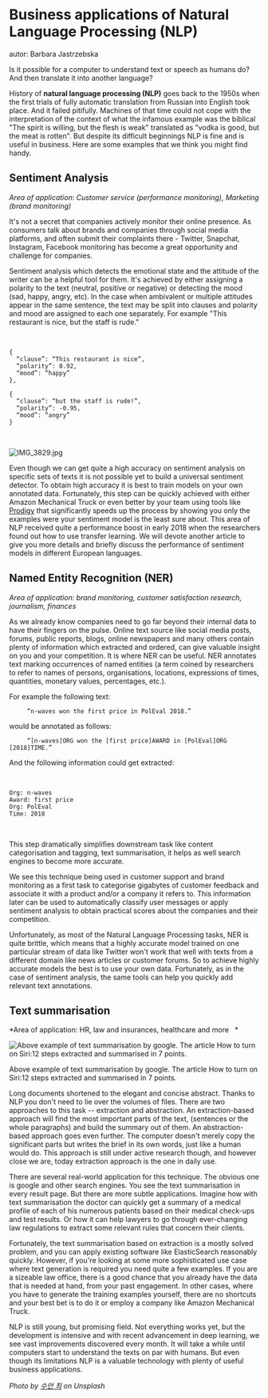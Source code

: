 Business applications of Natural Language Processing (NLP)
===================================================================================================================================

autor: Barbara Jastrzebska

Is it possible for a computer to understand text or speech as humans do?
And then translate it into another language?

History of **natural language processing (NLP)** goes back to the 1950s
when the first trials of fully automatic translation from Russian into
English took place. And it failed pitifully. Machines of that time could
not cope with the interpretation of the context of what the infamous
example was the biblical \"The spirit is willing, but the flesh is weak"
translated as "vodka is good, but the meat is rotten". But despite its
difficult beginnings NLP is fine and is useful in business. Here are
some examples that we think you might find handy.

Sentiment Analysis 
------------------

*Area of application*: *Customer service (performance monitoring),
Marketing (brand monitoring)*

It's not a secret that companies actively monitor their online presence.
As consumers talk about brands and companies through social media
platforms, and often submit their complaints there - Twitter, Snapchat,
Instagram, Facebook monitoring has become a great opportunity and
challenge for companies.

Sentiment analysis which detects the emotional state and the attitude of
the writer can be a helpful tool for them. It's achieved by either
assigning a polarity to the text (neutral, positive or negative) or
detecting the mood (sad, happy, angry, etc). In the case when ambivalent
or multiple attitudes appear in the same sentence, the text may be split
into clauses and polarity and mood are assigned to each one separately.
For example "This restaurant is nice, but the staff is rude."

 

    {
      “clause”: “This restaurant is nice”,      
      “polarity”: 0.92,       
      “mood”: “happy”
    }, 

    {
      “clause”: “but the staff is rude!”,      
      “polarity”: -0.95,      
      “mood”: “angry”
    }

 

![IMG_3829.jpg](https://images.squarespace-cdn.com/content/v1/5b4dba1c372b9677b7cf4abd/1538217802851-T1C9JKBT904DBS8AI8PP/ke17ZwdGBToddI8pDm48kKmw982fUOZVIQXHUCR1F55Zw-zPPgdn4jUwVcJE1ZvWQUxwkmyExglNqGp0IvTJZUJFbgE-7XRK3dMEBRBhUpw5XnxLBmEFHJGf_0qFdDpmIncOw4kq9OpCHNTYqzGO-E1YJr-Thht9Tdog4YtCwrE/IMG_3829.jpg)

Even though we can get quite a high accuracy on sentiment analysis on
specific sets of texts it is not possible yet to build a universal
sentiment detector. To obtain high accuracy it is best to train models
on your own annotated data. Fortunately, this step can be quickly
achieved with either Amazon Mechanical Truck or even better by your team
using tools like [Prodigy](https://prodi.gy/features/) that
significantly speeds up the process by showing you only the examples
were your sentiment model is the least sure about. This area of NLP
received quite a performance boost in early 2018 when the researchers
found out how to use transfer learning. We will devote another article
to give you more details and briefly discuss the performance of
sentiment models in different European languages.

Named Entity Recognition (NER) 
------------------------------

*Area of application: brand monitoring, customer satisfaction research,
journalism, finances*

As we already know companies need to go far beyond their internal data
to have their fingers on the pulse. Online text source like social media
posts, forums, public reports, blogs, online newspapers and many others
contain plenty of information which extracted and ordered, can give
valuable insight on you and your competition. It is where NER can be
useful. NER annotates text marking occurrences of named entities (a term
coined by researchers to refer to names of persons, organisations,
locations, expressions of times, quantities, monetary values,
percentages, etc.).

For example the following text:

         “n-waves won the first price in PolEval 2018.”

would be annotated as follows:

         “[n-waves]ORG won the [first price]AWARD in [PolEval]ORG [2018]TIME.”

And the following information could get extracted:

 

    Org: n-waves      
    Award: first price      
    Org: PolEval     
    Time: 2018

 

This step dramatically simplifies downstream task like content
categorisation and tagging, text summarisation, it helps as well search
engines to become more accurate.

We see this technique being used in customer support and brand
monitoring as a first task to categorise gigabytes of customer feedback
and associate it with a product and/or a company it refers to. This
information later can be used to automatically classify user messages or
apply sentiment analysis to obtain practical scores about the companies
and their competition.

Unfortunately, as most of the Natural Language Processing tasks, NER is
quite brittle, which means that a highly accurate model trained on one
particular stream of data like Twitter won\'t work that well with texts
from a different domain like news articles or customer forums. So to
achieve highly accurate models the best is to use your own data.
Fortunately, as in the case of sentiment analysis, the same tools can
help you quickly add relevant text annotations.

Text summarisation 
------------------

*Area of application: HR, law and insurances, healthcare and more   *

![Above example of text summarisation by google. The article How to turn
on Siri:12 steps extracted and summarised in 7
points.](https://images.squarespace-cdn.com/content/v1/5b4dba1c372b9677b7cf4abd/1538148975698-4P4J1STLTN9S3R5Z4F4C/ke17ZwdGBToddI8pDm48kCOTnSoV6tG46QSLtWYoXrAUqsxRUqqbr1mOJYKfIPR7LoDQ9mXPOjoJoqy81S2I8N_N4V1vUb5AoIIIbLZhVYxCRW4BPu10St3TBAUQYVKcj1tOyHu0M4EKBg_AoUFjgT9e4OY5uGGMc_B5pUBCdOdoc4k4KMeLB3avBw-_Rel7/Screen+Shot+2018-09-28+at+17.34.10.png)

Above example of text summarisation by google. The article How to turn
on Siri:12 steps extracted and summarised in 7 points.

Long documents shortened to the elegant and concise abstract. Thanks to
NLP you don't need to lie over the volumes of files. There are two
approaches to this task -- extraction and abstraction. An
extraction-based approach will find the most important parts of the
text, (sentences or the whole paragraphs) and build the summary out of
them. An abstraction-based approach goes even further. The computer
doesn't merely copy the significant parts but writes the brief in its
own words, just like a human would do. This approach is still under
active research though, and however close we are, today extraction
approach is the one in daily use.

There are several real-world application for this technique. The obvious
one is google and other search engines. You see the text summarisation
in every result page. But there are more subtle applications. Imagine
how with text summarisation the doctor can quickly get a summary of a
medical profile of each of his numerous patients based on their medical
check-ups and test results. Or how it can help lawyers to go through
ever-changing law regulations to extract some relevant rules that
concern their clients.

Fortunately, the text summarisation based on extraction is a mostly
solved problem, and you can apply existing software like ElasticSearch
reasonably quickly. However, if you're looking at some more
sophisticated use case where text generation is required you need quite
a few examples. If you are a sizeable law office, there is a good chance
that you already have the data that is needed at hand, from your past
engagement. In other cases, where you have to generate the training
examples yourself, there are no shortcuts and your best bet is to do it
or employ a company like Amazon Mechanical Truck.

NLP is still young, but promising field. Not everything works yet, but
the development is intensive and with recent advancement in deep
learning, we see vast improvements discovered every month. It will take
a while until computers start to understand the texts on par with
humans. But even though its limitations NLP is a valuable technology
with plenty of useful business applications.

*Photo by *[*수안
최*](https://unsplash.com/photos/tXB7yfP9gg0?utm_source=unsplash&utm_medium=referral&utm_content=creditCopyText)* on Unsplash*


